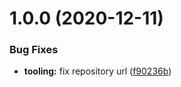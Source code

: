# 1.0.0 (2020-12-11)

### Bug Fixes

- **tooling:** fix repository url ([f90236b](https://gitlab.com/ai-r/cogment-js-sdk-1.0/commit/f90236bee379fe51682b95227fa7fdbcb5f0b050))
